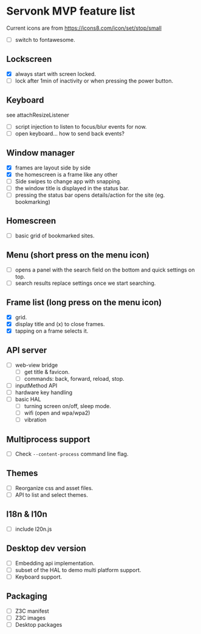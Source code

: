 Servonk MVP feature list
========================

Current icons are from https://icons8.com/icon/set/stop/small
- [ ] switch to fontawesome.

## Lockscreen
- [x] always start with screen locked.
- [ ] lock after 1min of inactivity or when pressing the power button.

## Keyboard
see attachResizeListener
- [ ] script injection to listen to focus/blur events for now.
- [ ] open keyboard... how to send back events?

## Window manager
- [x] frames are layout side by side
- [x] the homescreen is a frame like any other
- [ ] Side swipes to change app with snapping.
- [ ] the window title is displayed in the status bar.
- [ ] pressing the status bar opens details/action for the site (eg. bookmarking)

## Homescreen
- [ ] basic grid of bookmarked sites.

## Menu (short press on the menu icon)
- [ ] opens a panel with the search field on the bottom and quick settings on top.
- [ ] search results replace settings once we start searching.

## Frame list (long press on the menu icon)
- [x] grid.
- [x] display title and (x) to close frames.
- [x] tapping on a frame selects it.

## API server
- [ ] web-view bridge
  - [ ] get title & favicon.
  - [ ] commands: back, forward, reload, stop.
- [ ] inputMethod API
- [ ] hardware key handling
- [ ] basic HAL
  - [ ] turning screen on/off, sleep mode.
  - [ ] wifi (open and wpa/wpa2)
  - [ ] vibration

## Multiprocess support
- [ ] Check `--content-process` command line flag.

## Themes
- [ ] Reorganize css and asset files.
- [ ] API to list and select themes.

## l18n & l10n
- [ ] include l20n.js

## Desktop dev version
- [ ] Embedding api implementation.
- [ ] subset of the HAL to demo multi platform support.
- [ ] Keyboard support.

## Packaging
- [ ] Z3C manifest
- [ ] Z3C images
- [ ] Desktop packages

